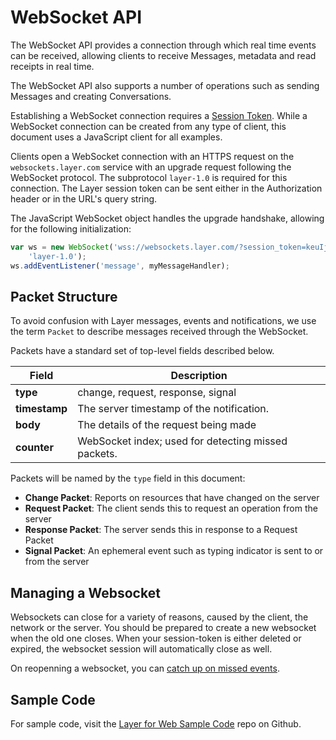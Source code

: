 # WebSocket API

The WebSocket API provides a connection through which real time events can be received, allowing clients to receive Messages, metadata and read receipts in real time.

The WebSocket API also supports a number of operations such as sending Messages and creating Conversations.

Establishing a WebSocket connection requires a [Session Token](introduction#authentication).  While a WebSocket connection can be created from any type of client, this document uses a JavaScript client for all examples.

Clients open a WebSocket connection with an HTTPS request on the `websockets.layer.com` service with an upgrade request following the WebSocket protocol.  The subprotocol `layer-1.0` is required for this connection. The Layer session token can be sent either in the Authorization header or in the URL's query string.

The JavaScript WebSocket object handles the upgrade handshake, allowing for the following initialization:

```javascript
var ws = new WebSocket('wss://websockets.layer.com/?session_token=keuIjkPoPlkxw==',
    'layer-1.0');
ws.addEventListener('message', myMessageHandler);
```

## Packet Structure

To avoid confusion with Layer messages, events and notifications, we use the term `Packet` to describe messages received through the WebSocket.

Packets have a standard set of top-level fields described below.

| Field | Description |
|-------|-------------|
| **type** | change, request, response, signal |
| **timestamp** | The server timestamp of the notification. |
| **body** | The details of the request being made |
| **counter** | WebSocket index; used for detecting missed packets. |


Packets will be named by the `type` field in this document:

* **Change Packet**: Reports on resources that have changed on the server
* **Request Packet**: The client sends this to request an operation from the server
* **Response Packet**: The server sends this in response to a Request Packet
* **Signal Packet**: An ephemeral event such as typing indicator is sent to or from the server

## Managing a Websocket

Websockets can close for a variety of reasons, caused by the client, the network or the server.  You should be prepared to create a new websocket when the old one closes.  When your session-token is either deleted or expired, the websocket session will automatically close as well.

On reopenning a websocket, you can [catch up on missed events](#recovery).

## Sample Code
For sample code, visit the [Layer for Web Sample Code](https://github.com/layerhq/samples-web-apis) repo on Github.
